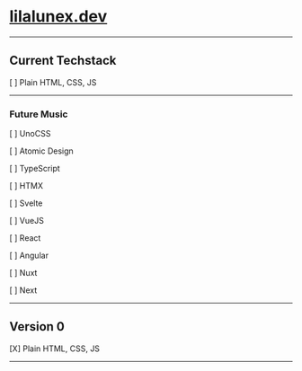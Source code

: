 # [lilalunex.dev](https://lilalunex.dev)

---

## Current Techstack

[ ] Plain HTML, CSS, JS

___

### Future Music

[ ] UnoCSS

[ ] Atomic Design

[ ] TypeScript

[ ] HTMX

[ ] Svelte

[ ] VueJS

[ ] React

[ ] Angular

[ ] Nuxt

[ ] Next

---

## Version 0

[X] Plain HTML, CSS, JS

---